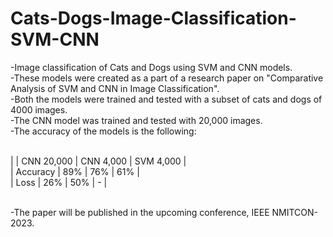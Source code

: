 # Cats-Dogs-Image-Classification-SVM-CNN
 -Image classification of Cats and Dogs using SVM and CNN models. <br />
 -These models were created as a part of a research paper on "Comparative Analysis of SVM and CNN in Image Classification". <br />
 -Both the models were trained and tested with a subset of cats and dogs of 4000 images. <br />
 -The CNN model was trained and tested with 20,000 images. <br />
 -The accuracy of the models is the following: <br /> <br />
 
 |          | CNN 20,000 | CNN 4,000 | SVM 4,000 | <br />
 | Accuracy |    89%     |    76%    |    61%    | <br />
 | Loss     |    26%     |    50%    |     -     | <br /><br />

 -The paper will be published in the upcoming conference, IEEE NMITCON-2023.
 

 
